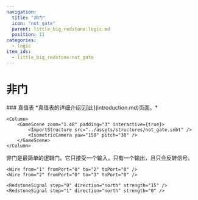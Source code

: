 ```yaml
---
navigation:
  title: "非门"
  icon: "not_gate"
  parent: little_big_redstone:logic.md
  position: 11
categories:
  - logic
item_ids:
  - little_big_redstone:not_gate
---
```


# 非门

<FloatingColumn width="100" align="right">
	### 真值表
	<TruthTable>
		<TruthState input="0" output="1" />
		<TruthState input="1" output="0" />
	</TruthTable>
	*真值表的详细介绍见[此](introduction.md)页面。*
</FloatingColumn>

<Row>
	<Column>
		<RecipeFor id="not_gate" />
	</Column>

	<Column>
		<GameScene zoom="1.48" padding="3" interactive={true}>
			<ImportStructure src="../assets/structures/not_gate.snbt" />
			<IsometricCamera yaw="150" pitch="30" />
		</GameScene>
	</Column>
</Row>

非门是最简单的逻辑门。它只接受一个输入，只有一个输出，且只会反转信号。

<MicrochipScene color="red" includeToolbar={true}>
	<Logic name="1" x="0" y="0" type="io" hide={true} />
	<Logic name="2" x="32" y="0" type="not_gate" />
	<Logic name="3" x="64" y="0" type="io" data="{config:{input:false,direction:'south',signal_strength:15}}" hide={true} />

	<Wire from="1" fromPort="0" to="2" toPort="0" />
	<Wire from="2" fromPort="0" to="3" toPort="0" />

	<RedstoneSignal step="0" direction="north" strength="15" />
	<RedstoneSignal step="1" direction="north" strength="0" />
</MicrochipScene>